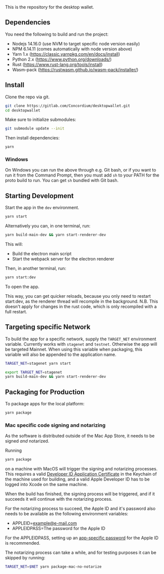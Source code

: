 This is the repository for the desktop wallet.

## Dependencies

You need the following to build and run the project:

-   Nodejs 14.16.0 (use NVM to target specific node version easily)
-   NPM 6.14.11 (comes automatically with node version above)
-   Yarn 1.x (https://classic.yarnpkg.com/en/docs/install)
-   Python 2.x (https://www.python.org/downloads/)
-   Rust (https://www.rust-lang.org/tools/install)
-   Wasm-pack (https://rustwasm.github.io/wasm-pack/installer/)

## Install

Clone the repo via git.

```bash
git clone https://gitlab.com/Concordium/desktopwallet.git
cd desktopwallet
```

Make sure to initialize submodules:

```bash
git submodule update --init
```

Then install dependencies:

```bash
yarn
```

### Windows

On Windows you can run the above through e.g. Git bash, or if you want to run it from the Command Prompt, then
you must add `sh` to your PATH for the proto build to run. You can get `sh` bundled with Git bash.

## Starting Development

Start the app in the `dev` environment.

```bash
yarn start
```

Alternatively you can, in one terminal, run:

```bash
yarn build-main-dev && yarn start-renderer-dev
```

This will:

-   Build the electron main script
-   Start the webpack server for the electron renderer

Then, in another terminal, run:

```bash
yarn start:dev
```

To open the app.

This way, you can get quicker reloads, because you only need to restart start:dev,
as the renderer thread will recompile in the background. N.B. This doesn't apply for changes in the rust code,
which is only recompiled with a full restart.

## Targeting specific Network

To build the app for a specific network, supply the `TARGET_NET` environment variable.
Currently works with `stagenet` and `testnet`.
Otherwise the app will be targeted Mainnet.
When using this variable when packaging, this variable will also be appended to the application name.

```bash
TARGET_NET=stagenet yarn start
```

```bash
export TARGET_NET=stagenet
yarn build-main-dev && yarn start-renderer-dev
```

## Packaging for Production

To package apps for the local platform:

```bash
yarn package
```

### Mac specific code signing and notarizing

As the software is distributed outside of the Mac App Store, it needs to be signed _and_ notarized.

Running

```bash
yarn package
```

on a machine with MacOS will trigger the signing and notarizing processes. This requires a valid [Developer ID Application Certificate](https://developer.apple.com/support/certificates/) in the Keychain of the machine used for building, and a valid Apple Developer ID has to be logged into Xcode on the same machine.

When the build has finished, the signing process will be triggered, and if it succeeds it will continue with the notarizing process.

For the notarizing process to succeed, the Apple ID and it's password also needs to be available as the following
environment variables:

-   APPLEID=<example@e-mail.com>
-   APPLEIDPASS=The password for the Apple ID

For the APPLEIDPASS, setting up an [app-specific password](https://support.apple.com/en-us/HT204397) for the Apple ID is recommended.

The notarizing process can take a while, and for testing purposes it can be skipped by running:

```bash
TARGET_NET=$NET yarn package-mac-no-notarize
```
